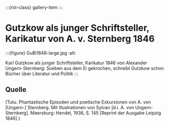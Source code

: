 :::{rst-class} gallery-item
:::
# Gutzkow als junger Schriftsteller, Karikatur von A. v. Sternberg 1846

:::{figure} GuBi1848-large.jpg
:alt:

Karl Gutzkow als junger Schriftsteller, Karikatur 1846 von Alexander Ungern-Sternberg: Soeben aus dem Ei gekrochen, schreibt Gutzkow schon Bücher über Literatur und Politik
:::

## Quelle

(Tutu. Phantastische Episoden und poetische Exkursionen von A. von [Ungern-] Sternberg. Mit Illustrationen von Sylvan [d.i. A. von Ungern-Sternberg]. Meersburg: Hendel, 1936, S. 145 [Reprint der Ausgabe Leipzig 1846].)
